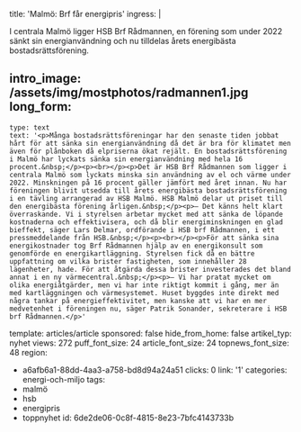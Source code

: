 title: 'Malmö: Brf får energipris'
ingress: |
  <p>I centrala Malmö ligger HSB Brf Rådmannen, en förening som under 2022 sänkt sin energianvändning och nu tilldelas årets energibästa bostadsrättsförening.
  </p>
  
intro_image: /assets/img/mostphotos/radmannen1.jpg
long_form:
  -
    type: text
    text: '<p>Många bostadsrättsföreningar har den senaste tiden jobbat hårt för att sänka sin energianvändning då det är bra för klimatet men även för plånboken då elpriserna ökat rejält. En bostadsrättsförening i Malmö har lyckats sänka sin energianvändning med hela 16 procent.&nbsp;</p><p><br></p><p>Det är HSB Brf Rådmannen som ligger i centrala Malmö som lyckats minska sin användning av el och värme under 2022. Minskningen på 16 procent gäller jämfört med året innan. Nu har föreningen blivit utsedda till årets energibästa bostadsrättsförening i en tävling arrangerad av HSB Malmö. HSB Malmö delar ut priset till den energibästa förening årligen.&nbsp;</p><p>– Det känns helt klart överraskande. Vi i styrelsen arbetar mycket med att sänka de löpande kostnaderna och effektivisera, och då blir energiminskningen en glad bieffekt, säger Lars Delmar, ordförande i HSB brf Rådmannen, i ett pressmeddelande från HSB.&nbsp;</p><p><br></p><p>För att sänka sina energikostnader tog Brf Rådmannen hjälp av en energikonsult som genomförde en energikartläggning. Styrelsen fick då en bättre uppfattning om vilka brister fastigheten, som innehåller 28 lägenheter, hade. För att åtgärda dessa brister investerades det bland annat i en ny värmecentral.&nbsp;</p><p>– Vi har pratat mycket om olika energiåtgärder, men vi har inte riktigt kommit i gång, mer än med kartläggningen och värmesystemet. Huset byggdes inte direkt med några tankar på energieffektivitet, men kanske att vi har en mer medvetenhet i föreningen nu, säger Patrik Sonander, sekreterare i HSB brf Rådmannen.</p>'
template: articles/article
sponsored: false
hide_from_home: false
artikel_typ: nyhet
views: 272
puff_font_size: 24
article_font_size: 24
topnews_font_size: 48
region:
  - a6afb6a1-88dd-4aa3-a758-bd8d94a24a51
clicks: 0
link: '1'
categories: energi-och-miljo
tags:
  - malmö
  - hsb
  - energipris
  - toppnyhet
id: 6de2de06-0c8f-4815-8e23-7bfc4143733b
